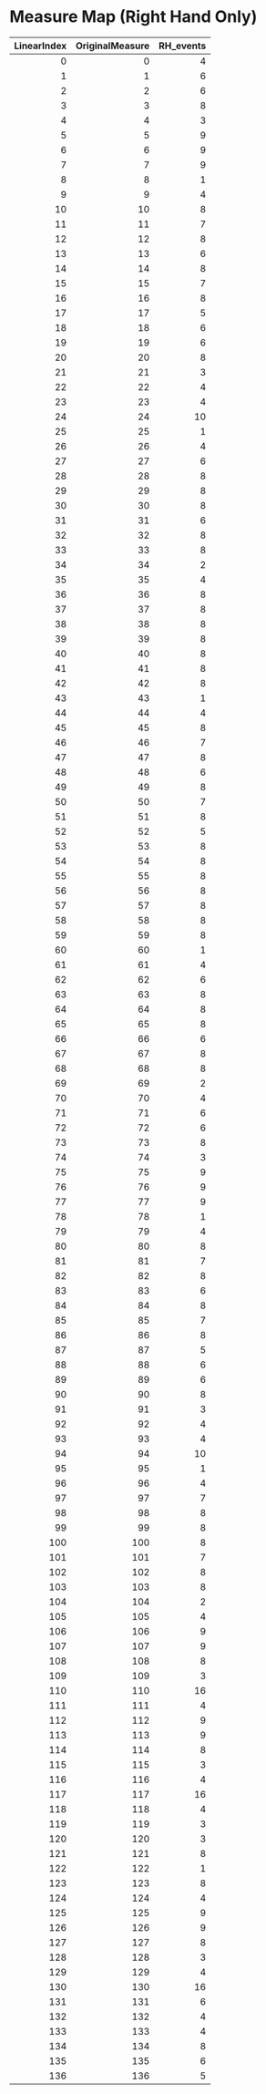 # Measure Map (Right Hand Only)

| LinearIndex | OriginalMeasure | RH_events |
|------------:|---------------:|----------:|
| 0 | 0 | 4 |
| 1 | 1 | 6 |
| 2 | 2 | 6 |
| 3 | 3 | 8 |
| 4 | 4 | 3 |
| 5 | 5 | 9 |
| 6 | 6 | 9 |
| 7 | 7 | 9 |
| 8 | 8 | 1 |
| 9 | 9 | 4 |
| 10 | 10 | 8 |
| 11 | 11 | 7 |
| 12 | 12 | 8 |
| 13 | 13 | 6 |
| 14 | 14 | 8 |
| 15 | 15 | 7 |
| 16 | 16 | 8 |
| 17 | 17 | 5 |
| 18 | 18 | 6 |
| 19 | 19 | 6 |
| 20 | 20 | 8 |
| 21 | 21 | 3 |
| 22 | 22 | 4 |
| 23 | 23 | 4 |
| 24 | 24 | 10 |
| 25 | 25 | 1 |
| 26 | 26 | 4 |
| 27 | 27 | 6 |
| 28 | 28 | 8 |
| 29 | 29 | 8 |
| 30 | 30 | 8 |
| 31 | 31 | 6 |
| 32 | 32 | 8 |
| 33 | 33 | 8 |
| 34 | 34 | 2 |
| 35 | 35 | 4 |
| 36 | 36 | 8 |
| 37 | 37 | 8 |
| 38 | 38 | 8 |
| 39 | 39 | 8 |
| 40 | 40 | 8 |
| 41 | 41 | 8 |
| 42 | 42 | 8 |
| 43 | 43 | 1 |
| 44 | 44 | 4 |
| 45 | 45 | 8 |
| 46 | 46 | 7 |
| 47 | 47 | 8 |
| 48 | 48 | 6 |
| 49 | 49 | 8 |
| 50 | 50 | 7 |
| 51 | 51 | 8 |
| 52 | 52 | 5 |
| 53 | 53 | 8 |
| 54 | 54 | 8 |
| 55 | 55 | 8 |
| 56 | 56 | 8 |
| 57 | 57 | 8 |
| 58 | 58 | 8 |
| 59 | 59 | 8 |
| 60 | 60 | 1 |
| 61 | 61 | 4 |
| 62 | 62 | 6 |
| 63 | 63 | 8 |
| 64 | 64 | 8 |
| 65 | 65 | 8 |
| 66 | 66 | 6 |
| 67 | 67 | 8 |
| 68 | 68 | 8 |
| 69 | 69 | 2 |
| 70 | 70 | 4 |
| 71 | 71 | 6 |
| 72 | 72 | 6 |
| 73 | 73 | 8 |
| 74 | 74 | 3 |
| 75 | 75 | 9 |
| 76 | 76 | 9 |
| 77 | 77 | 9 |
| 78 | 78 | 1 |
| 79 | 79 | 4 |
| 80 | 80 | 8 |
| 81 | 81 | 7 |
| 82 | 82 | 8 |
| 83 | 83 | 6 |
| 84 | 84 | 8 |
| 85 | 85 | 7 |
| 86 | 86 | 8 |
| 87 | 87 | 5 |
| 88 | 88 | 6 |
| 89 | 89 | 6 |
| 90 | 90 | 8 |
| 91 | 91 | 3 |
| 92 | 92 | 4 |
| 93 | 93 | 4 |
| 94 | 94 | 10 |
| 95 | 95 | 1 |
| 96 | 96 | 4 |
| 97 | 97 | 7 |
| 98 | 98 | 8 |
| 99 | 99 | 8 |
| 100 | 100 | 8 |
| 101 | 101 | 7 |
| 102 | 102 | 8 |
| 103 | 103 | 8 |
| 104 | 104 | 2 |
| 105 | 105 | 4 |
| 106 | 106 | 9 |
| 107 | 107 | 9 |
| 108 | 108 | 8 |
| 109 | 109 | 3 |
| 110 | 110 | 16 |
| 111 | 111 | 4 |
| 112 | 112 | 9 |
| 113 | 113 | 9 |
| 114 | 114 | 8 |
| 115 | 115 | 3 |
| 116 | 116 | 4 |
| 117 | 117 | 16 |
| 118 | 118 | 4 |
| 119 | 119 | 3 |
| 120 | 120 | 3 |
| 121 | 121 | 8 |
| 122 | 122 | 1 |
| 123 | 123 | 8 |
| 124 | 124 | 4 |
| 125 | 125 | 9 |
| 126 | 126 | 9 |
| 127 | 127 | 8 |
| 128 | 128 | 3 |
| 129 | 129 | 4 |
| 130 | 130 | 16 |
| 131 | 131 | 6 |
| 132 | 132 | 4 |
| 133 | 133 | 4 |
| 134 | 134 | 8 |
| 135 | 135 | 6 |
| 136 | 136 | 5 |